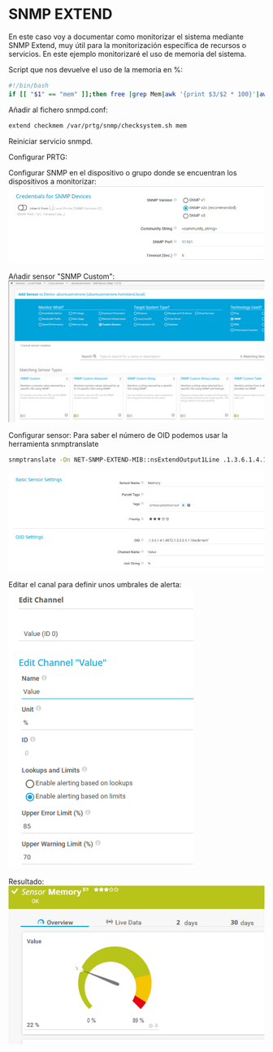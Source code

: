 # SNMP EXTEND
En este caso voy a documentar como monitorizar el sistema mediante SNMP Extend, muy útil para la monitorización específica de recursos o servicios.
En este ejemplo monitorizaré el uso de memoria del sistema.

Script que nos devuelve el uso de la memoria en %:

```sh
#!/bin/bash
if [[ "$1" == "mem" ]];then free |grep Mem|awk '{print $3/$2 * 100}'|awk -F"." '{printf $1}';fi
```
Añadir al fichero snmpd.conf:
```sh
extend checkmem /var/prtg/snmp/checksystem.sh mem
```
Reiniciar servicio snmpd.

Configurar PRTG:

Configurar SNMP en el dispositivo o grupo donde se encuentran los dispositivos a monitorizar:
![Screenshot](assets/image-1.png)

Añadir sensor "SNMP Custom":
![Screenshot](assets/image-2.png)

Configurar sensor:
Para saber el número de OID podemos usar la herramienta snmptranslate
```sh
snmptranslate -On NET-SNMP-EXTEND-MIB::nsExtendOutput1Line .1.3.6.1.4.1.8072.1.3.2.3.1.
```
![Screenshot](assets/image-3.png)

Editar el canal para definir unos umbrales de alerta:\
![Screenshot](assets/image-4.png)

Resultado:\
![Screenshot](assets/image-5.png)
